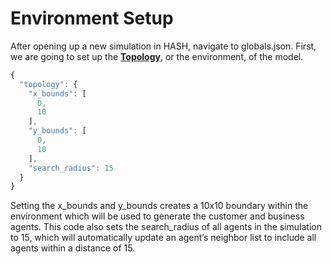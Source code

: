 # Environment Setup

After opening up a new simulation in HASH, navigate to globals.json. First, we are going to set up the [**Topology**](https://docs.hash.ai/core/configuration/topology), or the environment, of the model.

<Tabs>
<Tab title="globals.json" >

```javascript
{
  "topology": {
    "x_bounds": [
      0,
      10
    ],
    "y_bounds": [
      0,
      10
    ],
    "search_radius": 15
  }
}
```
</Tab>
</Tabs>

Setting the x\_bounds and y\_bounds creates a 10x10 boundary within the environment which will be used to generate the customer and business agents. This code also sets the search\_radius of all agents in the simulation to 15, which will automatically update an agent’s neighbor list to include all agents within a distance of 15.


